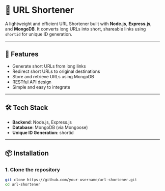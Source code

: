 # 🔗 URL Shortener

A lightweight and efficient URL Shortener built with **Node.js**, **Express.js**, and **MongoDB**. It converts long URLs into short, shareable links using `shortid` for unique ID generation.

---

## 🚀 Features

- Generate short URLs from long links
- Redirect short URLs to original destinations
- Store and retrieve URLs using MongoDB
- RESTful API design
- Simple and easy to integrate

---

## 🛠️ Tech Stack

- **Backend**: Node.js, Express.js
- **Database**: MongoDB (via Mongoose)
- **Unique ID Generation**: shortid

---

## 📦 Installation

### 1. Clone the repository
```bash
git clone https://github.com/your-username/url-shortener.git
cd url-shortener
